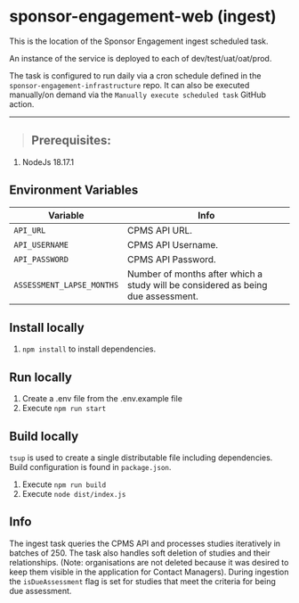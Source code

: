 # sponsor-engagement-web (ingest)

This is the location of the Sponsor Engagement ingest scheduled task.

An instance of the service is deployed to each of dev/test/uat/oat/prod.

The task is configured to run daily via a cron schedule defined in the `sponsor-engagement-infrastructure` repo. It can also be executed manually/on demand via the `Manually execute scheduled task` GitHub action.

---

> ## Prerequisites:

1. NodeJs 18.17.1

## Environment Variables

| Variable                  | Info                                                                             |
| ------------------------- | -------------------------------------------------------------------------------- |
| `API_URL`                 | CPMS API URL.                                                                    |
| `API_USERNAME`            | CPMS API Username.                                                               |
| `API_PASSWORD`            | CPMS API Password.                                                               |
| `ASSESSMENT_LAPSE_MONTHS` | Number of months after which a study will be considered as being due assessment. |

## Install locally

1. `npm install` to install dependencies.

## Run locally

1. Create a .env file from the .env.example file
2. Execute `npm run start`

## Build locally

`tsup` is used to create a single distributable file including dependencies. Build configuration is found in `package.json`.

1. Execute `npm run build`
2. Execute `node dist/index.js`

## Info

The ingest task queries the CPMS API and processes studies iteratively in batches of 250. The task also handles soft deletion of studies and their relationships. (Note: organisations are not deleted because it was desired to keep them visible in the application for Contact Managers). During ingestion the `isDueAssessment` flag is set for studies that meet the criteria for being due assessment.
